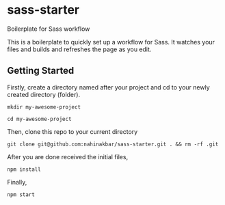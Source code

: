 # sass-starter
Boilerplate for Sass workflow

This is a boilerplate to quickly set up a workflow for Sass. It watches your files and builds and refreshes the page as you edit.

## Getting Started

Firstly, create a directory named after your project and cd to your newly created directory (folder).

`mkdir my-awesome-project`

`cd my-awesome-project`

Then, clone this repo to your current directory

`git clone git@github.com:nahinakbar/sass-starter.git . && rm -rf .git`

After you are done received the initial files,

`npm install`

Finally,

`npm start`

